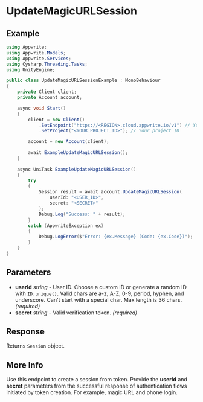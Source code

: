 # UpdateMagicURLSession

## Example

```csharp
using Appwrite;
using Appwrite.Models;
using Appwrite.Services;
using Cysharp.Threading.Tasks;
using UnityEngine;

public class UpdateMagicURLSessionExample : MonoBehaviour
{
    private Client client;
    private Account account;

    async void Start()
    {
        client = new Client()
            .SetEndpoint("https://<REGION>.cloud.appwrite.io/v1") // Your API Endpoint
            .SetProject("<YOUR_PROJECT_ID>"); // Your project ID

        account = new Account(client);

        await ExampleUpdateMagicURLSession();
    }
    
    async UniTask ExampleUpdateMagicURLSession()
    {
        try
        {
            Session result = await account.UpdateMagicURLSession(
                userId: "<USER_ID>",
                secret: "<SECRET>"
            );
            Debug.Log("Success: " + result);
        }
        catch (AppwriteException ex)
        {
            Debug.LogError($"Error: {ex.Message} (Code: {ex.Code})");
        }
    }
}
```

## Parameters

- **userId** *string* - User ID. Choose a custom ID or generate a random ID with `ID.unique()`. Valid chars are a-z, A-Z, 0-9, period, hyphen, and underscore. Can&#039;t start with a special char. Max length is 36 chars. *(required)* 
- **secret** *string* - Valid verification token. *(required)* 

## Response

Returns `Session` object.
## More Info

Use this endpoint to create a session from token. Provide the **userId** and **secret** parameters from the successful response of authentication flows initiated by token creation. For example, magic URL and phone login.
